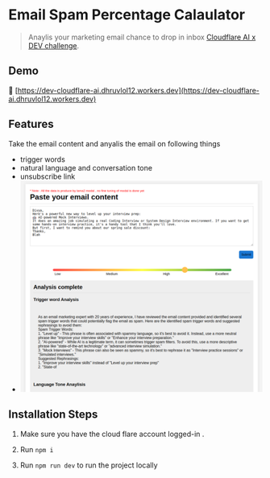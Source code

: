 # Email Spam Percentage Calaulator

> Anaylis your marketing email chance to drop in inbox [Cloudflare AI x DEV challenge](https://dev.to/challenges/cloudflare).

## Demo

:link: [https://dev-cloudflare-ai.dhruvlol12.workers.dev](https://dev-cloudflare-ai.dhruvlol12.workers.dev)

## Features

Take the email content and anyalis the email on following things

- trigger words
- natural language and conversation tone
- unsubscribe link
- ![Demo Page View](./assset/image.png)

## Installation Steps

1. Make sure you have the cloud flare account logged-in .

2. Run `npm i`
3. Run `npm run dev` to run the project locally
